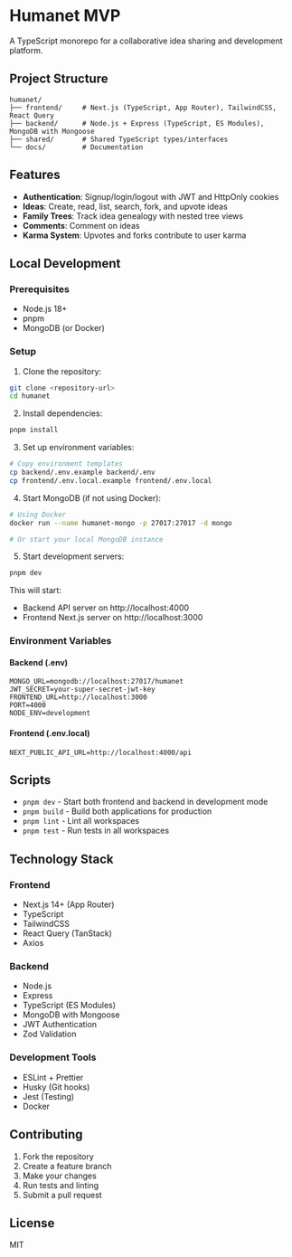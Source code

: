 # Humanet MVP

A TypeScript monorepo for a collaborative idea sharing and development platform.

## Project Structure

```
humanet/
├── frontend/     # Next.js (TypeScript, App Router), TailwindCSS, React Query
├── backend/      # Node.js + Express (TypeScript, ES Modules), MongoDB with Mongoose
├── shared/       # Shared TypeScript types/interfaces
└── docs/         # Documentation
```

## Features

- **Authentication**: Signup/login/logout with JWT and HttpOnly cookies
- **Ideas**: Create, read, list, search, fork, and upvote ideas
- **Family Trees**: Track idea genealogy with nested tree views
- **Comments**: Comment on ideas
- **Karma System**: Upvotes and forks contribute to user karma

## Local Development

### Prerequisites

- Node.js 18+
- pnpm
- MongoDB (or Docker)

### Setup

1. Clone the repository:
```bash
git clone <repository-url>
cd humanet
```

2. Install dependencies:
```bash
pnpm install
```

3. Set up environment variables:
```bash
# Copy environment templates
cp backend/.env.example backend/.env
cp frontend/.env.local.example frontend/.env.local
```

4. Start MongoDB (if not using Docker):
```bash
# Using Docker
docker run --name humanet-mongo -p 27017:27017 -d mongo

# Or start your local MongoDB instance
```

5. Start development servers:
```bash
pnpm dev
```

This will start:
- Backend API server on http://localhost:4000
- Frontend Next.js server on http://localhost:3000

### Environment Variables

#### Backend (.env)
```
MONGO_URL=mongodb://localhost:27017/humanet
JWT_SECRET=your-super-secret-jwt-key
FRONTEND_URL=http://localhost:3000
PORT=4000
NODE_ENV=development
```

#### Frontend (.env.local)
```
NEXT_PUBLIC_API_URL=http://localhost:4000/api
```

## Scripts

- `pnpm dev` - Start both frontend and backend in development mode
- `pnpm build` - Build both applications for production
- `pnpm lint` - Lint all workspaces
- `pnpm test` - Run tests in all workspaces

## Technology Stack

### Frontend
- Next.js 14+ (App Router)
- TypeScript
- TailwindCSS
- React Query (TanStack)
- Axios

### Backend
- Node.js
- Express
- TypeScript (ES Modules)
- MongoDB with Mongoose
- JWT Authentication
- Zod Validation

### Development Tools
- ESLint + Prettier
- Husky (Git hooks)
- Jest (Testing)
- Docker

## Contributing

1. Fork the repository
2. Create a feature branch
3. Make your changes
4. Run tests and linting
5. Submit a pull request

## License

MIT
